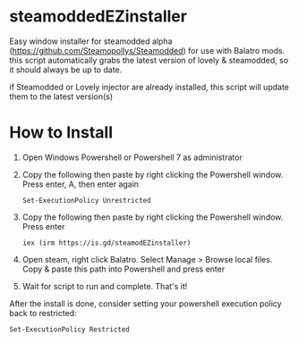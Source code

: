 # steamoddedEZinstaller
Easy window installer for steamodded alpha (https://github.com/Steamopollys/Steamodded) for use with Balatro mods. this script automatically grabs the latest version of lovely & steamodded, so it should always be up to date.

if Steamodded or Lovely injector are already installed, this script will update them to the latest version(s)

# How to Install
1. Open Windows Powershell or Powershell 7 as administrator
2. Copy the following then paste by right clicking the Powershell window. Press enter, A, then enter again
   
   `Set-ExecutionPolicy Unrestricted`
4. Copy the following then paste by right clicking the Powershell window. Press enter
   
   `iex (irm https://is.gd/steamodEZinstaller)`
5. Open steam, right click Balatro. Select Manage > Browse local files. Copy & paste this path into Powershell and press enter
6. Wait for script to run and complete. That's it!

After the install is done, consider setting your powershell execution policy back to restricted:

   `Set-ExecutionPolicy Restricted`

